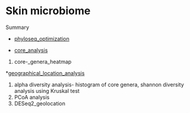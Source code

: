 # Skin microbiome



Summary
* [phyloseq_optimization](phyloseq_optimization.md) 


* [core_analysis](core_analysis.md)
1. core-_genera_heatmap


*[geographical_location_analysis](geographical_location_analysis.md)

1. alpha diversity analysis- histogram of core genera, shannon diversity analysis using Kruskal test
2. PCoA analysis
3. DESeq2_geolocation
            

